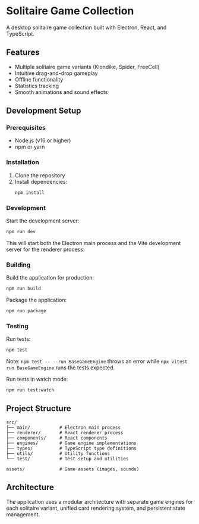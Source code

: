 # Solitaire Game Collection

A desktop solitaire game collection built with Electron, React, and TypeScript.

## Features

- Multiple solitaire game variants (Klondike, Spider, FreeCell)
- Intuitive drag-and-drop gameplay
- Offline functionality
- Statistics tracking
- Smooth animations and sound effects

## Development Setup

### Prerequisites

- Node.js (v16 or higher)
- npm or yarn

### Installation

1. Clone the repository
2. Install dependencies:
   ```bash
   npm install
   ```

### Development

Start the development server:
```bash
npm run dev
```

This will start both the Electron main process and the Vite development server for the renderer process.

### Building

Build the application for production:
```bash
npm run build
```

Package the application:
```bash
npm run package
```

### Testing

Run tests:
```bash
npm test
```

Note: `npm test -- --run BaseGameEngine` throws an error while 
`npx vitest run BaseGameEngine` runs the tests expected.

Run tests in watch mode:
```bash
npm run test:watch
```

## Project Structure

```
src/
├── main/           # Electron main process
├── renderer/       # React renderer process
├── components/     # React components
├── engines/        # Game engine implementations
├── types/          # TypeScript type definitions
├── utils/          # Utility functions
└── test/           # Test setup and utilities

assets/             # Game assets (images, sounds)
```

## Architecture

The application uses a modular architecture with separate game engines for each solitaire variant, unified card rendering system, and persistent state management.